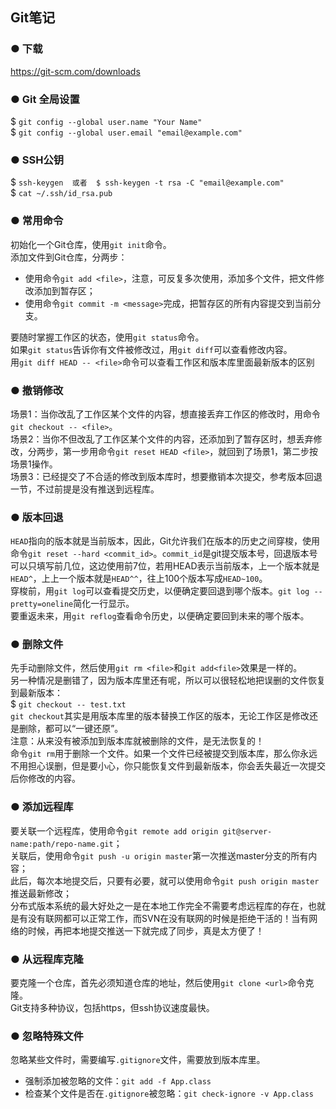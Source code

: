 ## Git笔记

### ● 下载
https://git-scm.com/downloads

### ● Git 全局设置
$ `git config --global user.name "Your Name"`  
$ `git config --global user.email "email@example.com"`  

### ● SSH公钥
$ `ssh-keygen  或者  $ ssh-keygen -t rsa -C "email@example.com"`  
$ `cat ~/.ssh/id_rsa.pub`

### ● 常用命令
初始化一个Git仓库，使用`git init`命令。  
添加文件到Git仓库，分两步：  
+ 使用命令`git add <file>`，注意，可反复多次使用，添加多个文件，把文件修改添加到暂存区；  
+ 使用命令`git commit -m <message>`完成，把暂存区的所有内容提交到当前分支。 
 
要随时掌握工作区的状态，使用`git status`命令。   
如果`git status`告诉你有文件被修改过，用`git diff`可以查看修改内容。  
用`git diff HEAD -- <file>`命令可以查看工作区和版本库里面最新版本的区别

### ● 撤销修改
场景1：当你改乱了工作区某个文件的内容，想直接丢弃工作区的修改时，用命令`git checkout -- <file>`。  
场景2：当你不但改乱了工作区某个文件的内容，还添加到了暂存区时，想丢弃修改，分两步，第一步用命令`git reset HEAD <file>`，就回到了场景1，第二步按场景1操作。  
场景3：已经提交了不合适的修改到版本库时，想要撤销本次提交，参考版本回退一节，不过前提是没有推送到远程库。

### ● 版本回退
`HEAD`指向的版本就是当前版本，因此，Git允许我们在版本的历史之间穿梭，使用命令`git reset --hard <commit_id>`。`commit_id`是git提交版本号，回退版本号可以只填写前几位，这边使用前7位，若用HEAD表示当前版本，上一个版本就是`HEAD^`，上上一个版本就是`HEAD^^`，往上100个版本写成`HEAD~100`。  
穿梭前，用`git log`可以查看提交历史，以便确定要回退到哪个版本。`git log --pretty=oneline`简化一行显示。  
要重返未来，用`git reflog`查看命令历史，以便确定要回到未来的哪个版本。    

### ● 删除文件
先手动删除文件，然后使用`git rm <file>`和`git add<file>`效果是一样的。  
另一种情况是删错了，因为版本库里还有呢，所以可以很轻松地把误删的文件恢复到最新版本：  
$ `git checkout -- test.txt`  
`git checkout`其实是用版本库里的版本替换工作区的版本，无论工作区是修改还是删除，都可以“一键还原”。  
 注意：从来没有被添加到版本库就被删除的文件，是无法恢复的！  
命令`git rm`用于删除一个文件。如果一个文件已经被提交到版本库，那么你永远不用担心误删，但是要小心，你只能恢复文件到最新版本，你会丢失最近一次提交后你修改的内容。  

### ● 添加远程库
要关联一个远程库，使用命令`git remote add origin git@server-name:path/repo-name.git`；  
关联后，使用命令`git push -u origin master`第一次推送master分支的所有内容；  
此后，每次本地提交后，只要有必要，就可以使用命令`git push origin master`推送最新修改；  
分布式版本系统的最大好处之一是在本地工作完全不需要考虑远程库的存在，也就是有没有联网都可以正常工作，而SVN在没有联网的时候是拒绝干活的！当有网络的时候，再把本地提交推送一下就完成了同步，真是太方便了！  

### ● 从远程库克隆
要克隆一个仓库，首先必须知道仓库的地址，然后使用`git clone <url>`命令克隆。  
Git支持多种协议，包括https，但ssh协议速度最快。  

### ● 忽略特殊文件
忽略某些文件时，需要编写`.gitignore`文件，需要放到版本库里。  
+ 强制添加被忽略的文件：`git add -f App.class`
+ 检查某个文件是否在`.gitignore`被忽略：`git check-ignore -v App.class`